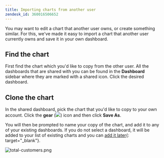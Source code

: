 ```yaml
---
title: Importing charts from another user
zendesk_id: 360016506652
---
```


You may want to edit a chart that another user owns, or create something similar. For this, we've made it easy to import a chart that another user currently owns and save it in your own dashboard.

## Find the chart

First find the chart which you'd like to copy from the other user. All the dashboards that are shared with you can be found in the **Dashboard** sidebar where they are marked with a shared icon. Click the desired dashboard.

## Clone the chart

In the shared dashboard, pick the chart that you'd like to copy to your own account. Click the **gear** (![](../assets/gear-icon.png)) icon and then click **Save As**.

You will then be prompted to name your copy of the chart, and add it to any of your existing dashboards. If you do not select a dashboard, it will be added to your list of existing charts and you can [add it later](../data-user/dashboards/add-charts-dashboard.md){: target="_blank"}.

![total-customers.png](../assets/total-customers.png)

